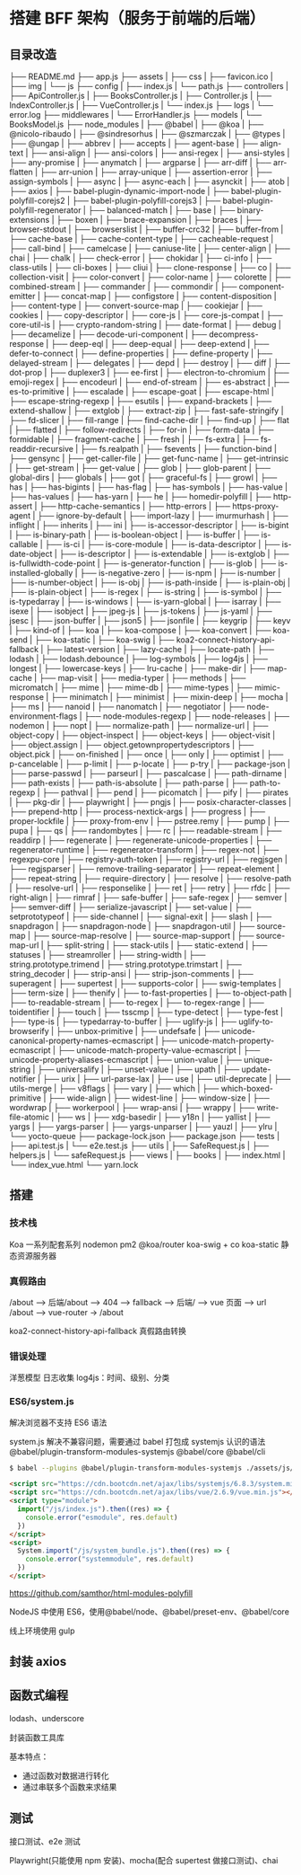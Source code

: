 # 搭建 BFF 架构（服务于前端的后端）

## 目录改造

├── README.md
├── app.js
├── assets
| ├── css
| ├── favicon.ico
| ├── img
| └── js
├── config
| ├── index.js
| └── path.js
├── controllers
| ├── ApiController.js
| ├── BooksController.js
| ├── Controller.js
| ├── IndexController.js
| ├── VueController.js
| └── index.js
├── logs
| └── error.log
├── middlewares
| └── ErrorHandler.js
├── models
| └── BooksModel.js
├── node_modules
| ├── @babel
| ├── @koa
| ├── @nicolo-ribaudo
| ├── @sindresorhus
| ├── @szmarczak
| ├── @types
| ├── @ungap
| ├── abbrev
| ├── accepts
| ├── agent-base
| ├── align-text
| ├── ansi-align
| ├── ansi-colors
| ├── ansi-regex
| ├── ansi-styles
| ├── any-promise
| ├── anymatch
| ├── argparse
| ├── arr-diff
| ├── arr-flatten
| ├── arr-union
| ├── array-unique
| ├── assertion-error
| ├── assign-symbols
| ├── async
| ├── async-each
| ├── asynckit
| ├── atob
| ├── axios
| ├── babel-plugin-dynamic-import-node
| ├── babel-plugin-polyfill-corejs2
| ├── babel-plugin-polyfill-corejs3
| ├── babel-plugin-polyfill-regenerator
| ├── balanced-match
| ├── base
| ├── binary-extensions
| ├── boxen
| ├── brace-expansion
| ├── braces
| ├── browser-stdout
| ├── browserslist
| ├── buffer-crc32
| ├── buffer-from
| ├── cache-base
| ├── cache-content-type
| ├── cacheable-request
| ├── call-bind
| ├── camelcase
| ├── caniuse-lite
| ├── center-align
| ├── chai
| ├── chalk
| ├── check-error
| ├── chokidar
| ├── ci-info
| ├── class-utils
| ├── cli-boxes
| ├── cliui
| ├── clone-response
| ├── co
| ├── collection-visit
| ├── color-convert
| ├── color-name
| ├── colorette
| ├── combined-stream
| ├── commander
| ├── commondir
| ├── component-emitter
| ├── concat-map
| ├── configstore
| ├── content-disposition
| ├── content-type
| ├── convert-source-map
| ├── cookiejar
| ├── cookies
| ├── copy-descriptor
| ├── core-js
| ├── core-js-compat
| ├── core-util-is
| ├── crypto-random-string
| ├── date-format
| ├── debug
| ├── decamelize
| ├── decode-uri-component
| ├── decompress-response
| ├── deep-eql
| ├── deep-equal
| ├── deep-extend
| ├── defer-to-connect
| ├── define-properties
| ├── define-property
| ├── delayed-stream
| ├── delegates
| ├── depd
| ├── destroy
| ├── diff
| ├── dot-prop
| ├── duplexer3
| ├── ee-first
| ├── electron-to-chromium
| ├── emoji-regex
| ├── encodeurl
| ├── end-of-stream
| ├── es-abstract
| ├── es-to-primitive
| ├── escalade
| ├── escape-goat
| ├── escape-html
| ├── escape-string-regexp
| ├── esutils
| ├── expand-brackets
| ├── extend-shallow
| ├── extglob
| ├── extract-zip
| ├── fast-safe-stringify
| ├── fd-slicer
| ├── fill-range
| ├── find-cache-dir
| ├── find-up
| ├── flat
| ├── flatted
| ├── follow-redirects
| ├── for-in
| ├── form-data
| ├── formidable
| ├── fragment-cache
| ├── fresh
| ├── fs-extra
| ├── fs-readdir-recursive
| ├── fs.realpath
| ├── fsevents
| ├── function-bind
| ├── gensync
| ├── get-caller-file
| ├── get-func-name
| ├── get-intrinsic
| ├── get-stream
| ├── get-value
| ├── glob
| ├── glob-parent
| ├── global-dirs
| ├── globals
| ├── got
| ├── graceful-fs
| ├── growl
| ├── has
| ├── has-bigints
| ├── has-flag
| ├── has-symbols
| ├── has-value
| ├── has-values
| ├── has-yarn
| ├── he
| ├── homedir-polyfill
| ├── http-assert
| ├── http-cache-semantics
| ├── http-errors
| ├── https-proxy-agent
| ├── ignore-by-default
| ├── import-lazy
| ├── imurmurhash
| ├── inflight
| ├── inherits
| ├── ini
| ├── is-accessor-descriptor
| ├── is-bigint
| ├── is-binary-path
| ├── is-boolean-object
| ├── is-buffer
| ├── is-callable
| ├── is-ci
| ├── is-core-module
| ├── is-data-descriptor
| ├── is-date-object
| ├── is-descriptor
| ├── is-extendable
| ├── is-extglob
| ├── is-fullwidth-code-point
| ├── is-generator-function
| ├── is-glob
| ├── is-installed-globally
| ├── is-negative-zero
| ├── is-npm
| ├── is-number
| ├── is-number-object
| ├── is-obj
| ├── is-path-inside
| ├── is-plain-obj
| ├── is-plain-object
| ├── is-regex
| ├── is-string
| ├── is-symbol
| ├── is-typedarray
| ├── is-windows
| ├── is-yarn-global
| ├── isarray
| ├── isexe
| ├── isobject
| ├── jpeg-js
| ├── js-tokens
| ├── js-yaml
| ├── jsesc
| ├── json-buffer
| ├── json5
| ├── jsonfile
| ├── keygrip
| ├── keyv
| ├── kind-of
| ├── koa
| ├── koa-compose
| ├── koa-convert
| ├── koa-send
| ├── koa-static
| ├── koa-swig
| ├── koa2-connect-history-api-fallback
| ├── latest-version
| ├── lazy-cache
| ├── locate-path
| ├── lodash
| ├── lodash.debounce
| ├── log-symbols
| ├── log4js
| ├── longest
| ├── lowercase-keys
| ├── lru-cache
| ├── make-dir
| ├── map-cache
| ├── map-visit
| ├── media-typer
| ├── methods
| ├── micromatch
| ├── mime
| ├── mime-db
| ├── mime-types
| ├── mimic-response
| ├── minimatch
| ├── minimist
| ├── mixin-deep
| ├── mocha
| ├── ms
| ├── nanoid
| ├── nanomatch
| ├── negotiator
| ├── node-environment-flags
| ├── node-modules-regexp
| ├── node-releases
| ├── nodemon
| ├── nopt
| ├── normalize-path
| ├── normalize-url
| ├── object-copy
| ├── object-inspect
| ├── object-keys
| ├── object-visit
| ├── object.assign
| ├── object.getownpropertydescriptors
| ├── object.pick
| ├── on-finished
| ├── once
| ├── only
| ├── optimist
| ├── p-cancelable
| ├── p-limit
| ├── p-locate
| ├── p-try
| ├── package-json
| ├── parse-passwd
| ├── parseurl
| ├── pascalcase
| ├── path-dirname
| ├── path-exists
| ├── path-is-absolute
| ├── path-parse
| ├── path-to-regexp
| ├── pathval
| ├── pend
| ├── picomatch
| ├── pify
| ├── pirates
| ├── pkg-dir
| ├── playwright
| ├── pngjs
| ├── posix-character-classes
| ├── prepend-http
| ├── process-nextick-args
| ├── progress
| ├── proper-lockfile
| ├── proxy-from-env
| ├── pstree.remy
| ├── pump
| ├── pupa
| ├── qs
| ├── randombytes
| ├── rc
| ├── readable-stream
| ├── readdirp
| ├── regenerate
| ├── regenerate-unicode-properties
| ├── regenerator-runtime
| ├── regenerator-transform
| ├── regex-not
| ├── regexpu-core
| ├── registry-auth-token
| ├── registry-url
| ├── regjsgen
| ├── regjsparser
| ├── remove-trailing-separator
| ├── repeat-element
| ├── repeat-string
| ├── require-directory
| ├── resolve
| ├── resolve-path
| ├── resolve-url
| ├── responselike
| ├── ret
| ├── retry
| ├── rfdc
| ├── right-align
| ├── rimraf
| ├── safe-buffer
| ├── safe-regex
| ├── semver
| ├── semver-diff
| ├── serialize-javascript
| ├── set-value
| ├── setprototypeof
| ├── side-channel
| ├── signal-exit
| ├── slash
| ├── snapdragon
| ├── snapdragon-node
| ├── snapdragon-util
| ├── source-map
| ├── source-map-resolve
| ├── source-map-support
| ├── source-map-url
| ├── split-string
| ├── stack-utils
| ├── static-extend
| ├── statuses
| ├── streamroller
| ├── string-width
| ├── string.prototype.trimend
| ├── string.prototype.trimstart
| ├── string_decoder
| ├── strip-ansi
| ├── strip-json-comments
| ├── superagent
| ├── supertest
| ├── supports-color
| ├── swig-templates
| ├── term-size
| ├── thenify
| ├── to-fast-properties
| ├── to-object-path
| ├── to-readable-stream
| ├── to-regex
| ├── to-regex-range
| ├── toidentifier
| ├── touch
| ├── tsscmp
| ├── type-detect
| ├── type-fest
| ├── type-is
| ├── typedarray-to-buffer
| ├── uglify-js
| ├── uglify-to-browserify
| ├── unbox-primitive
| ├── undefsafe
| ├── unicode-canonical-property-names-ecmascript
| ├── unicode-match-property-ecmascript
| ├── unicode-match-property-value-ecmascript
| ├── unicode-property-aliases-ecmascript
| ├── union-value
| ├── unique-string
| ├── universalify
| ├── unset-value
| ├── upath
| ├── update-notifier
| ├── urix
| ├── url-parse-lax
| ├── use
| ├── util-deprecate
| ├── utils-merge
| ├── v8flags
| ├── vary
| ├── which
| ├── which-boxed-primitive
| ├── wide-align
| ├── widest-line
| ├── window-size
| ├── wordwrap
| ├── workerpool
| ├── wrap-ansi
| ├── wrappy
| ├── write-file-atomic
| ├── ws
| ├── xdg-basedir
| ├── y18n
| ├── yallist
| ├── yargs
| ├── yargs-parser
| ├── yargs-unparser
| ├── yauzl
| ├── ylru
| └── yocto-queue
├── package-lock.json
├── package.json
├── tests
| ├── api.test.js
| └── e2e.test.js
├── utils
| ├── SafeRequest.js
| ├── helpers.js
| └── safeRequest.js
├── views
| ├── books
| ├── index.html
| └── index_vue.html
└── yarn.lock

## 搭建

### 技术栈

Koa 一系列配套系列
nodemon
pm2
@koa/router
koa-swig + co
koa-static 静态资源服务器

### 真假路由

/about --> 后端/about --> 404 --> fallback --> 后端/ --> vue 页面 --> url /about --> vue-router -> /about

koa2-connect-history-api-fallback 真假路由转换

### 错误处理

洋葱模型
日志收集 log4js：时间、级别、分类

### ES6/system.js

解决浏览器不支持 ES6 语法

system.js 解决不兼容问题，需要通过 babel 打包成 systemjs 认识的语法
@babel/plugin-transform-modules-systemjs
@babel/core
@babel/cli

```bash
$ babel --plugins @babel/plugin-transform-modules-systemjs ./assets/js/index.js -o ./assets/js/system_bundle.js
```

```html
<script src="https://cdn.bootcdn.net/ajax/libs/systemjs/6.8.3/system.min.js"></script>
<script src="https://cdn.bootcdn.net/ajax/libs/vue/2.6.9/vue.min.js"></script>
<script type="module">
  import("/js/index.js").then((res) => {
    console.error("esmodule", res.default)
  })
</script>
<script>
  System.import("/js/system_bundle.js").then((res) => {
    console.error("systemmodule", res.default)
  })
</script>
```

https://github.com/samthor/html-modules-polyfill

NodeJS 中使用 ES6，使用@babel/node、@babel/preset-env、@babel/core

线上环境使用 gulp

## 封装 axios

## 函数式编程

lodash、underscore

封装函数工具库

基本特点：

- 通过函数对数据进行转化
- 通过串联多个函数来求结果

## 测试

接口测试、e2e 测试

Playwright(只能使用 npm 安装)、mocha(配合 supertest 做接口测试)、chai
